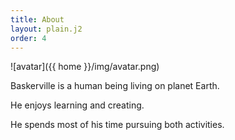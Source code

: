```yaml
---
title: About
layout: plain.j2
order: 4
---
```


![avatar]({{ home }}/img/avatar.png)

Baskerville is a human being living on planet Earth.

He enjoys learning and creating.

He spends most of his time pursuing both activities.
